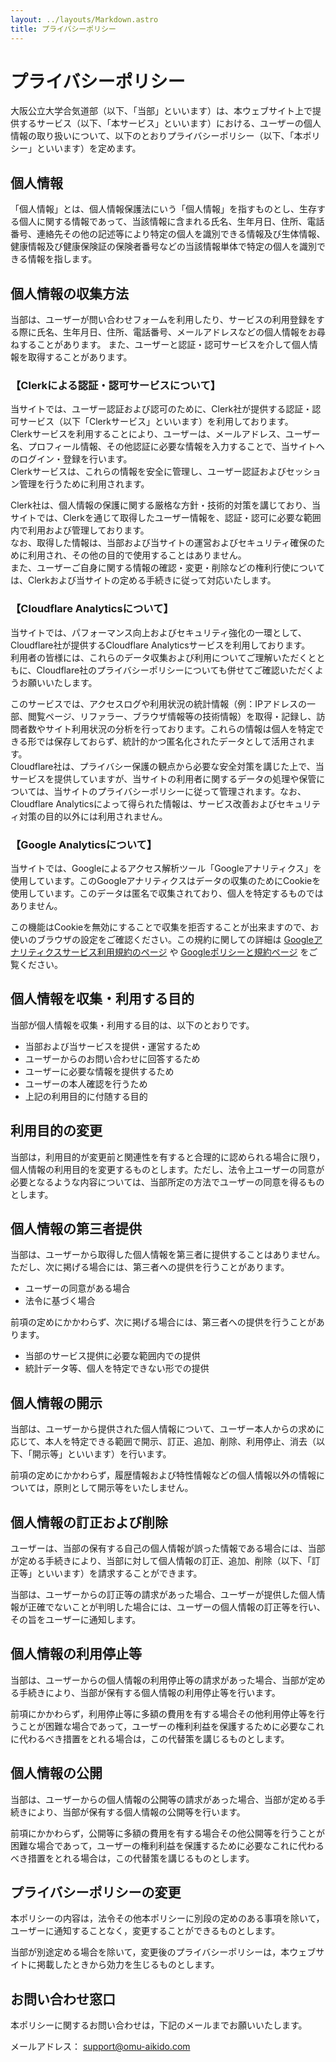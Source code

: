 ```yaml
---
layout: ../layouts/Markdown.astro
title: プライバシーポリシー
---
```


# プライバシーポリシー

大阪公立大学合気道部（以下、「当部」といいます）は、本ウェブサイト上で提供するサービス（以下、「本サービス」といいます）における、ユーザーの個人情報の取り扱いについて、以下のとおりプライバシーポリシー（以下、「本ポリシー」といいます）を定めます。

## 個人情報

「個人情報」とは、個人情報保護法にいう「個人情報」を指すものとし、生存する個人に関する情報であって、当該情報に含まれる氏名、生年月日、住所、電話番号、連絡先その他の記述等により特定の個人を識別できる情報及び生体情報、健康情報及び健康保険証の保険者番号などの当該情報単体で特定の個人を識別できる情報を指します。

## 個人情報の収集方法

当部は、ユーザーが問い合わせフォームを利用したり、サービスの利用登録をする際に氏名、生年月日、住所、電話番号、メールアドレスなどの個人情報をお尋ねすることがあります。
また、ユーザーと認証・認可サービスを介して個人情報を取得することがあります。

### 【Clerkによる認証・認可サービスについて】

当サイトでは、ユーザー認証および認可のために、Clerk社が提供する認証・認可サービス（以下「Clerkサービス」といいます）を利用しております。\
Clerkサービスを利用することにより、ユーザーは、メールアドレス、ユーザー名、プロフィール情報、その他認証に必要な情報を入力することで、当サイトへのログイン・登録を行います。\
Clerkサービスは、これらの情報を安全に管理し、ユーザー認証およびセッション管理を行うために利用されます。

Clerk社は、個人情報の保護に関する厳格な方針・技術的対策を講じており、当サイトでは、Clerkを通じて取得したユーザー情報を、認証・認可に必要な範囲内で利用および管理しております。\
なお、取得した情報は、当部および当サイトの運営およびセキュリティ確保のために利用され、その他の目的で使用することはありません。\
また、ユーザーご自身に関する情報の確認・変更・削除などの権利行使については、Clerkおよび当サイトの定める手続きに従って対応いたします。

### 【Cloudflare Analyticsについて】

当サイトでは、パフォーマンス向上およびセキュリティ強化の一環として、Cloudflare社が提供するCloudflare Analyticsサービスを利用しております。\
利用者の皆様には、これらのデータ収集および利用についてご理解いただくとともに、Cloudflare社のプライバシーポリシーについても併せてご確認いただくようお願いいたします。

このサービスでは、アクセスログや利用状況の統計情報（例：IPアドレスの一部、閲覧ページ、リファラー、ブラウザ情報等の技術情報）を取得・記録し、訪問者数やサイト利用状況の分析を行っております。これらの情報は個人を特定できる形では保存しておらず、統計的かつ匿名化されたデータとして活用されます。\
Cloudflare社は、プライバシー保護の観点から必要な安全対策を講じた上で、当サービスを提供していますが、当サイトの利用者に関するデータの処理や保管については、当サイトのプライバシーポリシーに従って管理されます。なお、Cloudflare Analyticsによって得られた情報は、サービス改善およびセキュリティ対策の目的以外には利用されません。

### 【Google Analyticsについて】

当サイトでは、Googleによるアクセス解析ツール「Googleアナリティクス」を使用しています。このGoogleアナリティクスはデータの収集のためにCookieを使用しています。このデータは匿名で収集されており、個人を特定するものではありません。

この機能はCookieを無効にすることで収集を拒否することが出来ますので、お使いのブラウザの設定をご確認ください。この規約に関しての詳細は [Googleアナリティクスサービス利用規約のページ](https://marketingplatform.google.com/about/analytics/terms/jp/) や [Googleポリシーと規約ページ](https://policies.google.com/technologies/ads?hl=ja) をご覧ください。

## 個人情報を収集・利用する目的

当部が個人情報を収集・利用する目的は、以下のとおりです。

- 当部および当サービスを提供・運営するため
- ユーザーからのお問い合わせに回答するため
- ユーザーに必要な情報を提供するため
- ユーザーの本人確認を行うため
- 上記の利用目的に付随する目的

## 利用目的の変更

当部は，利用目的が変更前と関連性を有すると合理的に認められる場合に限り，個人情報の利用目的を変更するものとします。ただし、法令上ユーザーの同意が必要となるような内容については、当部所定の方法でユーザーの同意を得るものとします。

## 個人情報の第三者提供

当部は、ユーザーから取得した個人情報を第三者に提供することはありません。ただし、次に掲げる場合には、第三者への提供を行うことがあります。

- ユーザーの同意がある場合
- 法令に基づく場合

前項の定めにかかわらず、次に掲げる場合には、第三者への提供を行うことがあります。

- 当部のサービス提供に必要な範囲内での提供
- 統計データ等、個人を特定できない形での提供

## 個人情報の開示

当部は、ユーザーから提供された個人情報について、ユーザー本人からの求めに応じて、本人を特定できる範囲で開示、訂正、追加、削除、利用停止、消去（以下、「開示等」といいます）を行います。

前項の定めにかかわらず，履歴情報および特性情報などの個人情報以外の情報については，原則として開示等をいたしません。

## 個人情報の訂正および削除

ユーザーは、当部の保有する自己の個人情報が誤った情報である場合には、当部が定める手続きにより、当部に対して個人情報の訂正、追加、削除（以下、「訂正等」といいます）を請求することができます。

当部は、ユーザーからの訂正等の請求があった場合、ユーザーが提供した個人情報が正確でないことが判明した場合には、ユーザーの個人情報の訂正等を行い、その旨をユーザーに通知します。

## 個人情報の利用停止等

当部は、ユーザーからの個人情報の利用停止等の請求があった場合、当部が定める手続きにより、当部が保有する個人情報の利用停止等を行います。

前項にかかわらず，利用停止等に多額の費用を有する場合その他利用停止等を行うことが困難な場合であって，ユーザーの権利利益を保護するために必要なこれに代わるべき措置をとれる場合は，この代替策を講じるものとします。

## 個人情報の公開

当部は、ユーザーからの個人情報の公開等の請求があった場合、当部が定める手続きにより、当部が保有する個人情報の公開等を行います。

前項にかかわらず，公開等に多額の費用を有する場合その他公開等を行うことが困難な場合であって，ユーザーの権利利益を保護するために必要なこれに代わるべき措置をとれる場合は，この代替策を講じるものとします。

## プライバシーポリシーの変更

本ポリシーの内容は，法令その他本ポリシーに別段の定めのある事項を除いて，ユーザーに通知することなく，変更することができるものとします。

当部が別途定める場合を除いて，変更後のプライバシーポリシーは，本ウェブサイトに掲載したときから効力を生じるものとします。

## お問い合わせ窓口

本ポリシーに関するお問い合わせは，下記のメールまでお願いいたします。

メールアドレス： [support@omu-aikido.com](mailto:support@omu-aikido.com)
